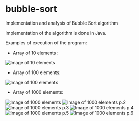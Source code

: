 # bubble-sort
Implementation and analysis of Bubble Sort algorithm

Implementation of the algorithm is done in Java.

Examples of execution of the program:
* Array of 10 elements:

![Image of 10 elements](https://i.gyazo.com/0dca3739345100b145ab222e623b1b19.png)
* Array of 100 elements:

![Image of 100 elements](https://i.gyazo.com/fc3d4ede9142038f473f94618a07ca54.png)
* Array of 1000 elements:

![Image of 1000 elements](https://i.gyazo.com/2499f3d6c64b726df3b8e3287f35548c.png)
![Image of 1000 elements p.2](https://i.gyazo.com/0df38a6332a539b34d19392dc1039d44.png)
![Image of 1000 elements p.3](https://i.gyazo.com/96cf010eca243e378a22cbbac38f3b7f.png)
![Image of 1000 elements p.4](https://i.gyazo.com/26e7a2d8686cd2f2b79a5b06948872ca.png)
![Image of 1000 elements p.5](https://i.gyazo.com/f8a6dbebb3be1e04039e1ce5e7d994e4.png)
![Image of 1000 elements p.6](https://i.gyazo.com/80db390f2502142216c4879ec8a86ce8.png)

